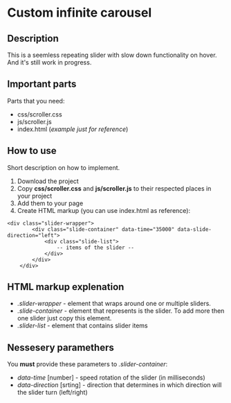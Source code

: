 # Custom infinite carousel

## Description
This is a seemless repeating slider with slow down functionality on hover.
And it's still work in progress.


## Important parts
Parts that you need:

- css/scroller.css
- js/scroller.js
- index.html (*example just for reference*)


## How to use
Short description on how to implement.

1. Download the project
2. Copy **css/scroller.css** and **js/scroller.js** to their respected places in your project
3. Add them to your page
4. Create HTML markup (you can use index.html as reference):

```
<div class="slider-wrapper">
        <div class="slide-container" data-time="35000" data-slide-direction="left">
            <div class="slide-list">
                -- items of the slider --
            </div>
        </div>
    </div>
```


## HTML markup explenation

 - *.slider-wrapper* - element that wraps around one or multiple sliders.
 - *.slide-container* - element that represents is the slider. To add more then one slider just copy this element.
 - *.slider-list* - element that contains slider items


## Nessesery paramethers

You **must** provide these parameters to *.slider-container*:

 - *data-time* [number] - speed rotation of the slider (in milliseconds)
 - *data-direction* [srting] - direction that determines in which direction will the slider turn (left/right)  
